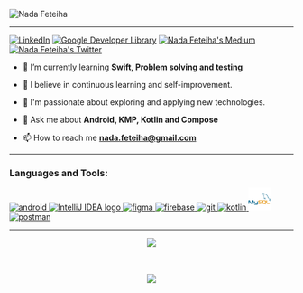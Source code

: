 ![Nada Feteiha](https://github.com/NadaFeteiha/NadaFeteiha/assets/34461597/0b1a55d9-e183-4f5f-acbb-59e245c43295)

<hr>

[![LinkedIn](https://img.shields.io/badge/LinkedIn-0077B5?style=for-the-badge&logo=linkedin&logoColor=white)](https://www.linkedin.com/in/nada-feteiha/)
[![Google Developer Library](https://img.shields.io/badge/Google%20Dev%20Library-4285F4?style=for-the-badge&logo=google&logoColor=white)](https://devlibrary.withgoogle.com/authors/nada)
[![Nada Feteiha's Medium](https://img.shields.io/badge/Medium-12100E?style=for-the-badge&logo=medium&logoColor=white)](https://medium.com/@nada.feteiha)
[![Nada Feteiha's Twitter](https://img.shields.io/badge/Twitter-1DA1F2?style=for-the-badge&logo=twitter&logoColor=white)](https://twitter.com/NadaFeteiha)


- 🌱 I’m currently learning **Swift, Problem solving and testing**

- 📖 I believe in continuous learning and self-improvement.

- 🚀 I'm passionate about exploring and applying new technologies.

- 💬 Ask me about **Android, KMP, Kotlin and Compose**

- 📫 How to reach me **nada.feteiha@gmail.com**

<hr>

<h3 align="left">Languages and Tools:</h3>
<p align="left"> 
 <a href="https://developer.android.com" target="_blank"> <img src="https://www.vectorlogo.zone/logos/android/android-icon.svg" alt="android" width="40" height="40"/> </a> <a href="https://www.jetbrains.com/idea/" target="_blank">
  <img src="https://resources.jetbrains.com/storage/products/intellij-idea/img/meta/intellij-idea_logo_300x300.png" alt="IntelliJ IDEA logo" width="40" height="40"/> </a> <a href="https://www.figma.com/" target="_blank"><img src="https://www.vectorlogo.zone/logos/figma/figma-icon.svg" alt="figma" width="40" height="40"/> </a> <a href="https://firebase.google.com/" target="_blank"> <img src="https://www.vectorlogo.zone/logos/firebase/firebase-icon.svg" alt="firebase" width="40" height="40"/> </a> <a href="https://git-scm.com/" target="_blank"> <img src="https://www.vectorlogo.zone/logos/git-scm/git-scm-icon.svg" alt="git" width="40" height="40"/> </a> <a href="https://kotlinlang.org" target="_blank"> <img src="https://www.vectorlogo.zone/logos/kotlinlang/kotlinlang-icon.svg" alt="kotlin" width="40" height="40"/> </a> <a href="https://www.mysql.com/" target="_blank"> <img src="https://raw.githubusercontent.com/devicons/devicon/master/icons/mysql/mysql-original-wordmark.svg" alt="mysql" width="40" height="40"/> </a> <a href="https://postman.com" target="_blank"> <img src="https://www.vectorlogo.zone/logos/getpostman/getpostman-icon.svg" alt="postman" width="40" height="40"/> </a>

<hr>

<p align="center">
<img src="https://github-readme-stats.vercel.app/api?username=nadafeteiha&count_private=true&show_icons=true&theme=dark" />
</p>
<br />

<p align="center">
  <img src="https://github-readme-streak-stats.herokuapp.com/?user=nadafeteiha&theme=dark" />
</p>
